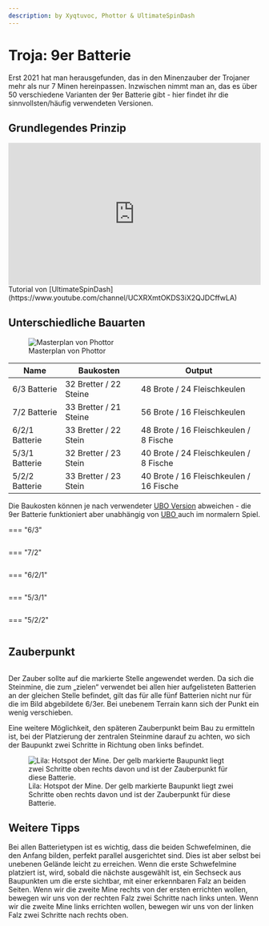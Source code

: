 ```yaml
---
description: by Xyqtuvoc, Phottor & UltimateSpinDash
---
```


# Troja: 9er Batterie

Erst 2021 hat man herausgefunden, das in den Minenzauber der Trojaner mehr als nur 7 Minen hereinpassen. Inzwischen nimmt man an, das es über 50 verschiedene Varianten der 9er Batterie gibt - hier findet ihr die sinnvollsten/häufig verwendeten Versionen.&#x20;

## Grundlegendes Prinzip

<iframe style="width: 100%;aspect-ratio:16/9;" src="https://www.youtube.com/embed/0-jZIhZ1VVs" frameborder="0" allowfullscreen></iframe>
<figcaption markdown>
Tutorial von [UltimateSpinDash](https://www.youtube.com/channel/UCXRXmtOKDS3iX2QJDCffwLA)

</figcaption>
            

## Unterschiedliche Bauarten

<figure><img src="../../assets/9er_Masterbauplan.png" alt="Masterplan von Phottor"><figcaption>Masterplan von Phottor</figcaption></figure>



| Name           | Baukosten              | Output                                  |
| -------------- | ---------------------- | --------------------------------------- |
| 6/3 Batterie   | 32 Bretter / 22 Steine | 48 Brote / 24 Fleischkeulen             |
| 7/2 Batterie   | 33 Bretter / 21 Steine | 56 Brote / 16 Fleischkeulen             |
| 6/2/1 Batterie | 33 Bretter / 22 Stein  | 48 Brote / 16 Fleischkeulen / 8 Fische  |
| 5/3/1 Batterie | 32 Bretter / 23 Stein  | 40 Brote / 24 Fleischkeulen / 8 Fische  |
| 5/2/2 Batterie | 33 Bretter / 23 Stein  | 40 Brote / 16 Fleischkeulen / 16 Fische |

Die Baukosten können je nach verwendeter [UBO Version](../multiplayer/ultimate-balance-overhaul.md) abweichen - die 9er Batterie funktioniert aber unabhängig von [UBO ](../multiplayer/ultimate-balance-overhaul.md)auch im normalern Spiel.&#x20;


=== "6/3"
	<figure><img src="../../assets/Bauplan_6.3_umbau.png" alt=""><figcaption></figcaption></figure>


=== "7/2"
	<figure><img src="../../assets/Bauplan_7.2.png" alt=""><figcaption></figcaption></figure>


=== "6/2/1"
	<figure><img src="../../assets/Bauplan_6.2.1_b.png" alt=""><figcaption></figcaption></figure>


=== "5/3/1"
	<figure><img src="../../assets/Bauplan_5.3.1_b.png" alt=""><figcaption></figcaption></figure>


=== "5/2/2"
	<figure><img src="../../assets/Bauplan_5.2.2.png" alt=""><figcaption></figcaption></figure>



## Zauberpunkt

<figure><img src="../../assets/Zielmine.png" alt=""><figcaption></figcaption></figure>

Der Zauber sollte auf die markierte Stelle angewendet werden. Da sich die Steinmine, die  zum „zielen“ verwendet bei allen hier aufgelisteten Batterien an der gleichen Stelle befindet,  gilt das für alle fünf Batterien nicht nur für die im Bild abgebildete 6/3er. Bei unebenem  Terrain kann sich der Punkt ein wenig verschieben.

Eine weitere Möglichkeit, den späteren Zauberpunkt beim Bau zu ermitteln ist, bei der Platzierung der zentralen Steinmine darauf zu achten, wo sich der Baupunkt zwei Schritte in Richtung oben links befindet.

<figure><img src="../../assets/9er Batterie Zauberpunkt edited.png" alt="Lila: Hotspot der Mine. Der gelb markierte Baupunkt liegt zwei Schritte oben rechts davon und ist der Zauberpunkt für diese Batterie."><figcaption>Lila: Hotspot der Mine. Der gelb markierte Baupunkt liegt zwei Schritte oben rechts davon und ist der Zauberpunkt für diese Batterie.</figcaption></figure>

## Weitere Tipps

Bei allen Batterietypen ist es wichtig, dass die beiden Schwefelminen, die den Anfang bilden, perfekt parallel ausgerichtet sind. Dies ist aber selbst bei unebenen Gelände leicht zu erreichen. Wenn die erste Schwefelmine platziert ist, wird, sobald die nächste ausgewählt ist, ein Sechseck aus Baupunkten um die erste sichtbar, mit einer erkennbaren Falz an beiden Seiten. Wenn wir die zweite Mine rechts von der ersten errichten wollen, bewegen wir uns von der rechten Falz zwei Schritte nach links unten. Wenn wir die zweite Mine links errichten wollen, bewegen wir uns von der linken Falz zwei Schritte nach rechts oben.

<figure><img src="../../assets/9er Batterie Schwefelfalz.png" alt=""><figcaption></figcaption></figure>
